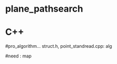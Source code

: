 # plane_pathsearch
# C++


#pro_algorithm...
       struct.h, point_standread.cpp: alg


#need : map